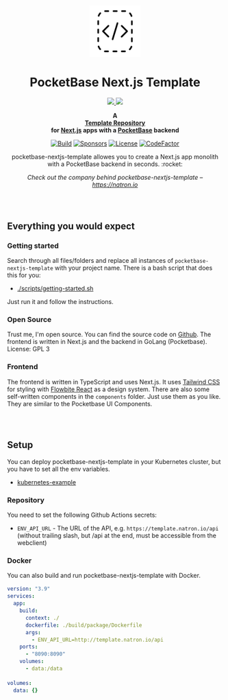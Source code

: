 <p align="center">
    <a href="https://github.com/natrongmbh/pocketbase-nextjs-template">
        <img height="120px" src="./assets/pocketbase-nextjs-template-logo.png" />
    </a>
    <h1 align="center">
        PocketBase Next.js Template
    </h1>
    <p align="center">
    <a href="https://pocketbase.io/">
        <img height="60px" src="https://pocketbase.io/images/logo.svg" />
    </a>
    <a href="https://nextjs.org/">
        <img height="60px" src="https://assets.vercel.com/image/upload/v1662130559/nextjs/Icon_light_background.png" />
    </a>
    </p>
</p>

<p align="center">
  <strong>
    A <br />
    <a href="https://github.com/natrongmbh/pocketbase-nextjs-template">Template Repository</a>
    <br />
    for <a href="https://nextjs.org">Next.js</a> apps with a <a href="https://pocketbase.io">PocketBase</a> backend
  </strong>
</p>

<p align="center">
  <a href="https://github.com/natrongmbh/pocketbase-nextjs-template/issues"><img
    src="https://img.shields.io/github/issues/natrongmbh/pocketbase-nextjs-template"
    alt="Build"
  /></a>
  <a href="https://github.com/sponsors/janlauber"><img
    src="https://img.shields.io/github/sponsors/janlauber"
    alt="Sponsors"
  /></a>
  <a href="https://github.com/natrongmbh/pocketbase-nextjs-template"><img
    src="https://img.shields.io/github/license/natrongmbh/pocketbase-nextjs-template"
    alt="License"
  /></a>
  <a href="https://www.codefactor.io/repository/github/natrongmbh/pocketbase-nextjs-template"><img
    src="https://www.codefactor.io/repository/github/natrongmbh/pocketbase-nextjs-template/badge"
    alt="CodeFactor"
  /></a>
</p>

<p align="center">
  pocketbase-nextjs-template allowes you to create a Next.js app monolith with a PocketBase backend in seconds. :rocket:
</p>

<p align="center">
  <em>
    Check out the company behind pocketbase-nextjs-template –
    <a
      href="https://natron.io/"
    >https://natron.io</a>
  </em>
</p>

<h2></h2>
<p>&nbsp;</p>

## Everything you would expect

### Getting started

Search through all files/folders and replace all instances of `pocketbase-nextjs-template` with your project name.
There is a bash script that does this for you:
- [./scripts/getting-started.sh](./scripts/getting-started.sh)

Just run it and follow the instructions.

### Open Source

Trust me, I'm open source.
You can find the source code on [Github](https://github.com/natrongmbh/pocketbase-nextjs-template).
The frontend is written in Next.js and the backend in GoLang (Pocketbase).
License: GPL 3

### Frontend

The frontend is written in TypeScript and uses Next.js.
It uses [Tailwind CSS](https://tailwindcss.com/) for styling with [Flowbite React](https://flowbite-react.com) as a design system.
There are also some self-written components in the `components` folder.
Just use them as you like. They are similar to the Pocketbase UI Components.

<h2></h2>
<p>&nbsp;</p>

## Setup

You can deploy pocketbase-nextjs-template in your Kubernetes cluster, but you have to set all the env variables.

- [kubernetes-example](/deployments/kubernetes)

### Repository

You need to set the following Github Actions secrets:

- `ENV_API_URL` - The URL of the API, e.g. `https://template.natron.io/api` (without trailing slash, but /api at the end, must be accessible from the webclient)

### Docker

You can also build and run pocketbase-nextjs-template with Docker.

```yaml
version: "3.9"
services:
  app:
    build:
      context: ./
      dockerfile: ./build/package/Dockerfile
      args:
        - ENV_API_URL=http://template.natron.io/api
    ports:
      - "8090:8090"
    volumes:
      - data:/data

volumes:
  data: {}
```
